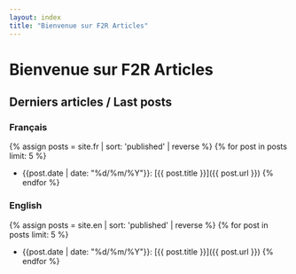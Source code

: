 ```yaml
---
layout: index
title: "Bienvenue sur F2R Articles"
---
```


# Bienvenue sur F2R Articles

## Derniers articles / Last posts

### Français
{% assign posts = site.fr | sort: 'published' | reverse %}
{% for post in posts limit: 5 %}
- {{post.date | date: "%d/%m/%Y"}}: [{{ post.title }}]({{ post.url }})
{% endfor %}

### English
{% assign posts = site.en | sort: 'published' | reverse %}
{% for post in posts limit: 5 %}
- {{post.date | date: "%d/%m/%Y"}}: [{{ post.title }}]({{ post.url }})
{% endfor %}
